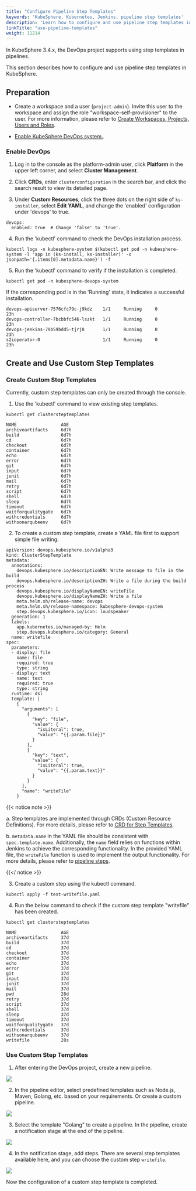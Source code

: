 ```yaml
---
title: "Configure Pipeline Step Templates"
keywords: 'KubeSphere, Kubernetes, Jenkins, pipeline step templates'
description: 'Learn how to configure and use pipeline step templates in KubeSphere.'
linkTitle: "use-pipeline-templates"
weight: 11214
---
```



In KubeSphere 3.4.x, the DevOps project supports using step templates in pipelines.

This section describes how to configure and use pipeline step templates in KubeSphere.

## Preparation

- Create a workspace and a user (`project-admin`). Invite this user to the workspace and assign the role "workspace-self-provisioner" to the user. For more information, please refer to [Create Workspaces, Projects, Users and Roles](../../../../quick-start/create-workspace-and-project/).
 
- [Enable KubeSphere DevOps system.](../../../../pluggable-components/devops/).

### Enable DevOps

1. Log in to the console as the platform-admin user, click **Platform** in the upper left corner, and select **Cluster Management**.

2. Click **CRDs**, enter `clusterconfiguration` in the search bar, and click the search result to view its detailed page.

3. Under **Custom Resources**, click the three dots on the right side of `ks-installer`, select **Edit YAML**, and change the 'enabled' configuration under 'devops' to true.

  ```
  devops:
    enabled: true  # Change 'false' to 'true'.

  ```
4. Run the 'kubectl' command to check the DevOps installation process.

  ```
  kubectl logs -n kubesphere-system $(kubectl get pod -n kubesphere-system -l 'app in (ks-install, ks-installer)' -o jsonpath='{.items[0].metadata.name}') -f

  ```
5. Run the 'kubectl' command to verify if the installation is completed.

  ```
  kubectl get pod -n kubesphere-devops-system
  ```

  If the corresponding pod is in the 'Running' state, it indicates a successful installation.

  ```
  devops-apiserver-7576cfc79c-j9kdz    1/1     Running     0          23h
  devops-controller-7bcbbfc546-lszkt   1/1     Running     0          23h
  devops-jenkins-79b59bdd5-tjrj8       1/1     Running     0          23h
  s2ioperator-0                        1/1     Running     0          23h
  ```

## Create and Use Custom Step Templates

### Create Custom Step Templates

Currently, custom step templates can only be created through the console.

1. Use the 'kubectl' command to view existing step templates.

  ```
  kubectl get clustersteptemplates
  ```

  ```
  NAME                 AGE
  archiveartifacts     6d7h
  build                6d7h
  cd                   6d7h
  checkout             6d7h
  container            6d7h
  echo                 6d7h
  error                6d7h
  git                  6d7h
  input                6d7h
  junit                6d7h
  mail                 6d7h
  retry                6d7h
  script               6d7h
  shell                6d7h
  sleep                6d7h
  timeout              6d7h
  waitforqualitygate   6d7h
  withcredentials      6d7h
  withsonarqubeenv     6d7h
  ```

2. To create a custom step template, create a YAML file first to support simple file writing.

  ```
  apiVersion: devops.kubesphere.io/v1alpha3
  kind: ClusterStepTemplate
  metadata:
    annotations:
      devops.kubesphere.io/descriptionEN: Write message to file in the build
      devops.kubesphere.io/descriptionZH: Write a file during the build process
      devops.kubesphere.io/displayNameEN: writeFile
      devops.kubesphere.io/displayNameZH: Write a file
      meta.helm.sh/release-name: devops
      meta.helm.sh/release-namespace: kubesphere-devops-system
      step.devops.kubesphere.io/icon: loudspeaker
    generation: 1
    labels:
      app.kubernetes.io/managed-by: Helm
      step.devops.kubesphere.io/category: General
    name: writefile
  spec:
    parameters:
    - display: file
      name: file
      required: true
      type: string
    - display: text
      name: text
      required: true
      type: string  
    runtime: dsl
    template: |
      {
        "arguments": [
          {
            "key": "file",
            "value": {
              "isLiteral": true,
              "value": "{{.param.file}}"
            }
          },
          {
            "key": "text",
            "value": {
              "isLiteral": true,
              "value": "{{.param.text}}"
            }
          }
        ],
        "name": "writeFile"
      }
  ```

  {{< notice note >}}

  a. Step templates are implemented through CRDs (Custom Resource Definitions). For more details, please refer to [CRD for Step Templates](https://github.com/kubesphere-sigs/ks-devops-helm-chart/blob/master/charts/ks-devops/crds/devops.kubesphere.io_clustersteptemplates.yaml).

  b. `metadata.name` in the YAML file should be consistent with `spec.template.name`. Additionally, the `name` field relies on functions within Jenkins to achieve the corresponding functionality. In the provided YAML file, the `writeFile` function is used to implement the output functionality. For more details, please refer to [pipeline steps](https://www.jenkins.io/doc/pipeline/steps/).

  {{</ notice >}}

3. Create a custom step using the kubectl command.

  ```
  kubectl apply -f test-writefile.yaml
  ```

4. Run the below command to check if the custom step template "writefile" has been created.

  ```
  kubectl get clustersteptemplates

  NAME                 AGE
  archiveartifacts     37d
  build                37d
  cd                   37d
  checkout             37d
  container            37d
  echo                 37d
  error                37d
  git                  37d
  input                37d
  junit                37d
  mail                 37d
  pwd                  28d
  retry                37d
  script               37d
  shell                37d
  sleep                37d
  timeout              37d
  waitforqualitygate   37d
  withcredentials      37d
  withsonarqubeenv     37d
  writefile            28s
  ```

### Use Custom Step Templates

1. After entering the DevOps project, create a new pipeline.

 ![](/images/docs/v3.x/zh-cn/devops-user-guide/use-devops/use-step-templates/create-pipeline-1.png)
 
2. In the pipeline editor, select predefined templates such as Node.js, Maven, Golang, etc. based on your requirements. Or create a custom pipeline.

  ![](/images/docs/v3.x/zh-cn/devops-user-guide/use-devops/use-step-templates/create-pipeline-2.png)

3. Select the template "Golang" to create a pipeline. In the pipeline, create a notification stage at the end of the pipeline.

  ![](/images/docs/v3.x/zh-cn/devops-user-guide/use-devops/use-step-templates/create-step-1.png)

4. In the notification stage, add steps. There are several step templates available here, and you can choose the custom step `writefile`.

  ![](/images/docs/v3.x/zh-cn/devops-user-guide/use-devops/use-step-templates/use-step-1.png)


Now the configuration of a custom step template is completed.